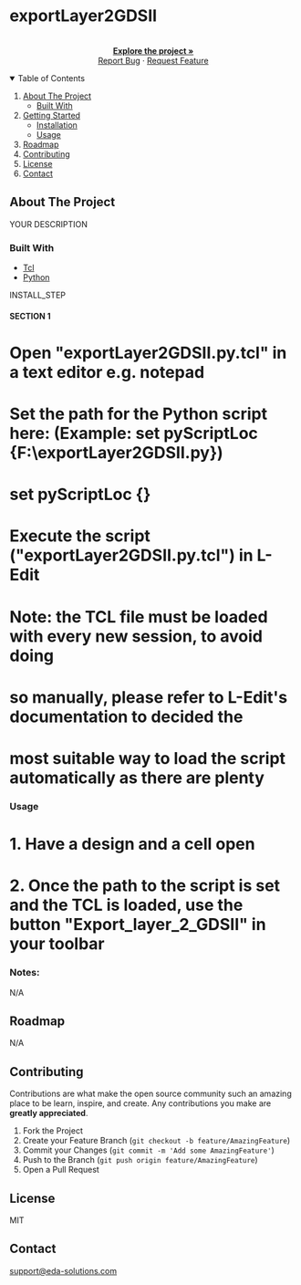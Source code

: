 # exportLayer2GDSII

<!-- PROJECT LOGO -->
<p align="center">
  <br />
  <a href="https://github.com/EDA-Solutions-Limited/<Your_project_name>"><strong>Explore the project »</strong></a>
  <br />
  <a href="https://github.com/EDA-Solutions-Limited/<Your_project_name>/issues">Report Bug</a>
  ·
  <a href="https://github.com/EDA-Solutions-Limited/<Your_project_name>/issues">Request Feature</a>
</p>

<!-- TABLE OF CONTENTS -->
<details open="open">
  <summary>Table of Contents</summary>
  <ol>
    <li>
      <a href="#about-the-project">About The Project</a>
      <ul>
        <li><a href="#built-with">Built With</a></li>
      </ul>
    </li>
    <li>
      <a href="#getting-started">Getting Started</a>
      <ul>
        <li><a href="#installation">Installation</a></li>
        <li><a href="#usage">Usage</a></li>
      </ul>
    </li>
    <li><a href="#roadmap">Roadmap</a></li>
    <li><a href="#contributing">Contributing</a></li>
    <li><a href="#license">License</a></li>
    <li><a href="#contact">Contact</a></li>
  </ol>
</details>


<!-- ABOUT THE PROJECT -->
## About The Project

YOUR DESCRIPTION

### Built With

* [Tcl](https://www.tcl.tk/about/language.html)
* [Python](https://www.python.org/)

<!-- GETTING STARTED -->

INSTALL_STEP

#### SECTION 1
# Open "exportLayer2GDSII.py.tcl" in a text editor e.g. notepad
# Set the path for the Python script here: (Example: set pyScriptLoc {F:\exportLayer2GDSII.py})
# 
  	
# set pyScriptLoc {<PATH HERE>}

# Execute the script ("exportLayer2GDSII.py.tcl") in L-Edit
# Note: the TCL file must be loaded with every new session, to avoid doing
# so manually, please refer to L-Edit's documentation to decided the
# most suitable way to load the script automatically as there are plenty  

### Usage

# 1. Have a design and a cell open
# 2. Once the path to the script is set and the TCL is loaded, use the button "Export_layer_2_GDSII" in your toolbar

### Notes:
N/A
<br>

<!-- ROADMAP -->
## Roadmap

N/A

<!-- CONTRIBUTING -->
## Contributing

Contributions are what make the open source community such an amazing place to be learn, inspire, and create. Any contributions you make are **greatly appreciated**.

1. Fork the Project
2. Create your Feature Branch (`git checkout -b feature/AmazingFeature`)
3. Commit your Changes (`git commit -m 'Add some AmazingFeature'`)
4. Push to the Branch (`git push origin feature/AmazingFeature`)
5. Open a Pull Request


<!-- LICENSE -->
## License
MIT

<!-- CONTACT -->
## Contact
support@eda-solutions.com

